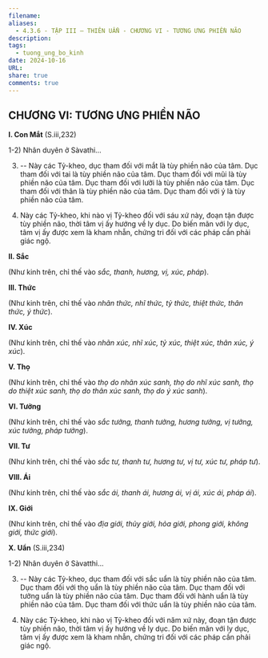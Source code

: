 ```yaml
---
filename: 
aliases:
  - 4.3.6 - TẬP III – THIÊN UẨN - CHƯƠNG VI - TƯƠNG ƯNG PHIỀN NÃO
description: 
tags:
  - tuong_ung_bo_kinh
date: 2024-10-16
URL: 
share: true
comments: true
---
```

## CHƯƠNG VI: TƯƠNG ƯNG PHIỀN NÃO

**I. Con Mắt** (S.iii,232)

1-2) Nhân duyên ở Sàvathi...

3) -- Này các Tỷ-kheo, dục tham đối với mắt là tùy phiền não của tâm. Dục tham đối với tai là tùy phiền não của tâm. Dục tham đối với mũi là tùy phiền não của tâm. Dục tham đối với lưỡi là tùy phiền não của tâm. Dục tham đối với thân là tùy phiền não của tâm. Dục tham đối với ý là tùy phiền não của tâm.

4) Này các Tỷ-kheo, khi nào vị Tỷ-kheo đối với sáu xứ này, đoạn tận được tùy phiền não, thời tâm vị ấy hướng về ly dục. Do biến mãn với ly dục, tâm vị ấy được xem là kham nhẫn, chứng tri đối với các pháp cần phải giác ngộ.

**II. Sắc**

(Như kinh trên, chỉ thế vào _sắc, thanh, hương, vị, xúc, pháp_).

**III. Thức**

(Như kinh trên, chỉ thế vào _nhãn thức, nhĩ thức, tỷ thức, thiệt thức, thân thức, ý thức_).

**IV. Xúc**

(Như kinh trên, chỉ thế vào _nhãn xúc, nhĩ xúc, tỷ xúc, thiệt xúc, thân xúc, ý xúc_).

**V. Thọ**

(Như kinh trên, chỉ thế vào _thọ do nhãn xúc sanh, thọ do nhĩ xúc sanh, thọ do thiệt xúc sanh, thọ do thân xúc sanh, thọ do ý xúc sanh_).

**VI. Tưởng**

(Như kinh trên, chỉ thế vào _sắc tưởng, thanh tưởng, hương tưởng, vị tưởng, xúc tưởng, pháp tưởng_).

**VII. Tư**

(Như kinh trên, chỉ thế vào _sắc tư, thanh tư, hương tư, vị tư, xúc tư, pháp tư_).

**VIII. Ái**

(Như kinh trên, chỉ thế vào _sắc ái, thanh ái, hương ái, vị ái, xúc ái, pháp ái_).

**IX. Giới**

(Như kinh trên, chỉ thế vào _địa giới, thủy giới, hỏa giới, phong giới, không giới, thức giới_).

**X. Uẩn** (S.iii,234)

1-2) Nhân duyên ở Sàvatthi...

3) -- Này các Tỷ-kheo, dục tham đối với sắc uẩn là tùy phiền não của tâm. Dục tham đối với thọ uẩn là tùy phiền não của tâm. Dục tham đối với tưởng uẩn là tùy phiền não của tâm. Dục tham đối với hành uẩn là tùy phiền não của tâm. Dục tham đối với thức uẩn là tùy phiền não của tâm.

4) Này các Tỷ-kheo, khi nào vị Tỷ-kheo đối với năm xứ này, đoạn tận được tùy phiền não, thời tâm vị ấy hướng về ly dục. Do biến mãn với ly dục, tâm vị ấy được xem là kham nhẫn, chứng tri đối với các pháp cần phải giác ngộ.